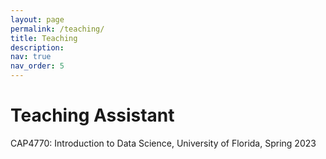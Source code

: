 ```yaml
---
layout: page
permalink: /teaching/
title: Teaching
description: 
nav: true
nav_order: 5
---
```


# Teaching Assistant
CAP4770: Introduction to Data Science, University of Florida, Spring 2023
